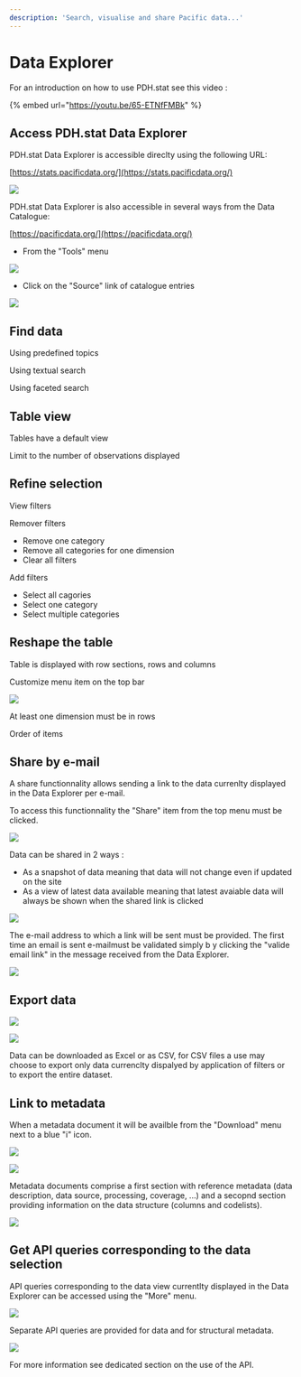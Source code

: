 ```yaml
---
description: 'Search, visualise and share Pacific data...'
---
```


# Data Explorer

For an introduction on how to use PDH.stat see this video :

{% embed url="https://youtu.be/65-ETNfFMBk" %}

## Access PDH.stat Data Explorer

PDH.stat Data Explorer is accessible direclty using the following URL:

[https://stats.pacificdata.org/](https://stats.pacificdata.org/)

![](../.gitbook/assets/image%20%2820%29.png)

PDH.stat Data Explorer is also accessible in several ways from the Data Catalogue: 

[https://pacificdata.org/](https://pacificdata.org/)

* From the "Tools" menu

![](../.gitbook/assets/image%20%2819%29.png)

* Click on the "Source" link of catalogue entries

![](../.gitbook/assets/image%20%2828%29.png)

## Find data

Using predefined topics

Using textual search

Using faceted search

## Table view

Tables have a default view

Limit to the number of observations displayed

## Refine selection

View filters

Remover filters

* Remove one category
* Remove all categories for one dimension
* Clear all filters

Add filters

* Select all cagories
* Select one category
* Select multiple categories

## Reshape the table

Table is displayed with row sections, rows and columns

Customize menu item on the top bar

![](../.gitbook/assets/image%20%2826%29.png)

At least one dimension must be in rows

Order of items

## Share by e-mail

A share functionnality allows sending a link to the data currenlty displayed in the Data Explorer per e-mail.

To access this functionnality the "Share" item from the top menu must be clicked.

![](../.gitbook/assets/image%20%2823%29.png)

Data can be shared in 2 ways :

* As a snapshot of data meaning that data will not change even if updated on the site
* As a view of latest data available meaning that latest avaiable data will always be shown when the shared link is clicked

![](../.gitbook/assets/image%20%2815%29.png)

The e-mail address to which a link will be sent must be provided. The first time an email is sent e-mailmust be validated simply b y clicking the "valide email link" in the message received from the Data Explorer.

![](../.gitbook/assets/image%20%2822%29.png)

## Export data

![](../.gitbook/assets/image%20%2814%29.png)

![](../.gitbook/assets/image%20%2830%29.png)

Data can be downloaded as Excel or as CSV, for CSV files a use may choose to export only data currenclty dispalyed by application of filters or to export the entire dataset.

## Link to metadata

When a metadata document it will be availble from the "Download" menu next to a blue "i" icon.

![](../.gitbook/assets/image%20%2814%29.png)

![](../.gitbook/assets/image%20%2816%29.png)

Metadata documents comprise a first section with reference metadata \(data description, data source, processing, coverage, ...\) and a secopnd section providing information on the data structure \(columns and codelists\).

![](../.gitbook/assets/image%20%2825%29.png)

## Get API queries corresponding to the data selection

API queries corresponding to the data view currentlty displayed in the Data Explorer can be accessed using the "More" menu.

![](../.gitbook/assets/image%20%2827%29.png)

Separate API queries are provided for data and for structural metadata.

![](../.gitbook/assets/image%20%2821%29.png)

For more information see dedicated section on the use of the API.

